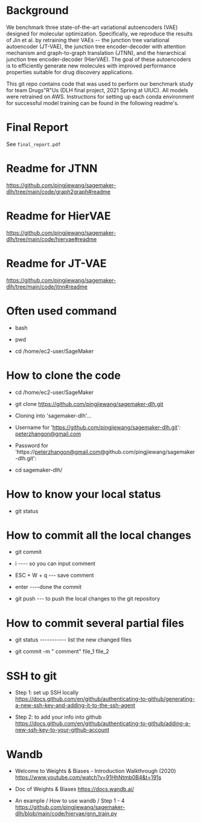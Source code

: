 # Background

We benchmark three state-of-the-art variational autoencoders (VAE) designed for molecular optimization. Specifically, we reproduce the results of Jin et al. by retraining their VAEs -- the junction tree variational autoencoder (JT-VAE), the junction tree encoder-decoder with attention mechanism and graph-to-graph translation (JTNN), and the hierarchical junction tree encoder-decoder (HierVAE). The goal of these autoencoders is to efficiently generate new molecules with improved performance properties suitable for drug discovery applications. 

This git repo contains code that was used to perform our benchmark study for team Drugs"R"Us (DLH final project, 2021 Spring at UIUC). All models were retrained on AWS. Instructions for setting up each conda environment for successful model training can be found in the following readme's.

# Final Report

See `final_report.pdf`

# Readme for JTNN

https://github.com/pingjiewang/sagemaker-dlh/tree/main/code/graph2graph#readme

# Readme for HierVAE

https://github.com/pingjiewang/sagemaker-dlh/tree/main/code/hiervae#readme

# Readme for JT-VAE

https://github.com/pingjiewang/sagemaker-dlh/tree/main/code/jtnn#readme

# Often used command

- bash

- pwd

- cd /home/ec2-user/SageMaker


# How to clone the code
- cd /home/ec2-user/SageMaker

- git clone https://github.com/pingjiewang/sagemaker-dlh.git

- Cloning into 'sagemaker-dlh'...

- Username for 'https://github.com/pingjiewang/sagemaker-dlh.git': peterzhangon@gmail.com

- Password for 'https://peterzhangon@gmail.com@github.com/pingjiewang/sagemaker-dlh.git':

- cd sagemaker-dlh/

# How to know your local status

- git status

# How to commit all the local changes 
- git commit 

- i ---- so you can input comment

- ESC + W + q --- save comment

- enter ----done the commit

- git push --- to push the local changes to the git repository

# How to commit several partial files 

- git status   ----------- list the new changed files

- git commit -m " comment" file_1 file_2

# SSH to git

- Step 1: set up SSH locally https://docs.github.com/en/github/authenticating-to-github/generating-a-new-ssh-key-and-adding-it-to-the-ssh-agent

- Step 2: to add your info into github https://docs.github.com/en/github/authenticating-to-github/adding-a-new-ssh-key-to-your-github-account

# Wandb

- Welcome to Weights & Biases - Introduction Walkthrough (2020) https://www.youtube.com/watch?v=91HhNtmb0B4&t=191s

- Doc of Weights & Biases  https://docs.wandb.ai/

- An example / How to use wandb / Step 1 - 4  https://github.com/pingjiewang/sagemaker-dlh/blob/main/code/hiervae/gnn_train.py
